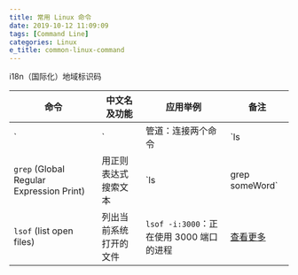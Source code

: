 ```yaml
---
title: 常用 Linux 命令
date: 2019-10-12 11:09:09
tags: [Command Line]
categories: Linux
e_title: common-linux-command
---
```


i18n（国际化）地域标识码

| 命令                                     | 中文名及功能           | 应用举例                                 | 备注                                                                        |
| ---------------------------------------- | ---------------------- | ---------------------------------------- | --------------------------------------------------------------------------- |
| `|`                                      | 管道：连接两个命令     | `ls | grep someWord`                     | [查看更多](https://www.cnblogs.com/chengmo/archive/2010/10/21/1856577.html) |
| `grep` (Global Regular Expression Print) | 用正则表达式搜索文本   | `ls | grep someWord`                     | [查看更多](https://www.cnblogs.com/peida/archive/2012/12/17/2821195.html)   |
| `lsof` (list open files)                 | 列出当前系统打开的文件 | `lsof -i:3000`：正在使用 3000 端口的进程 | [查看更多](https://www.cnblogs.com/peida/archive/2013/02/26/2932972.html)   |
